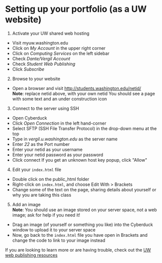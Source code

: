 # Setting up your portfolio (as a UW website)
1. Activate your UW shared web hosting
 * Visit myuw.washington.edu
 * Click on _My Account_ in the upper right corner
 * Click on _Computing Services_ on the left sidebar
 * Check _Dante/Vergil Account_
 * Check _Student Web Publishing_
 * Click _Subscribe_

2. Browse to your website
 * Open a browser and visit http://students.washington.edu/netid/  
  __Note__: replace netid above, with your own netid 
  You should see a page with some text and an under construction icon

3. Connect to the server using SSH
 * Open Cyberduck
 * Click _Open Connection_ in the left hand-corner
 * Select SFTP (SSH File Transfer Protocol) in the drop-down menu at the top
 * Type in _vergil.u.washington.edu_ as the server name
 * Enter _22_ as the Port number
 * Enter your netid as your username
 * Enter your netid password as your password
 * Click connect
  If you get an unknown host key popup, click "Allow"
			
4. Edit your `index.html` file
 * Double click on the public_html folder
 * Right-click on `index.html`, and choose Edit With > Brackets
 * Change some of the text on the page, sharing details about yourself or why you are taking this class

5. Add an image  
 __Note__:  You should use an image stored on your server space, not a web image; ask for help if you need it!
 * Drag an image (of yourself or something you like) into the Cyberduck window to upload it to your server space
 * Now, go back to the `index.html` file you have open in Brackets and change the code to link to your image instead

If you are looking to learn more or are having trouble, check out the 
[UW web publishing resources](https://itconnect.uw.edu/connect/web-publishing/shared-hosting/)